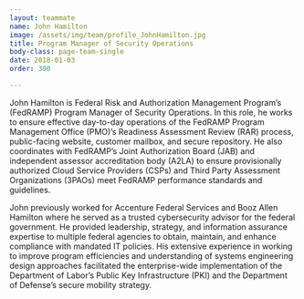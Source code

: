 ```yaml
---
layout: teammate
name: John Hamilton
image: /assets/img/team/profile_JohnHamilton.jpg
title: Program Manager of Security Operations
body-class: page-team-single
date: 2018-01-03
order: 300

---
```


John Hamilton is Federal Risk and Authorization Management Program’s (FedRAMP) Program Manager of Security Operations. In this role, he works to ensure effective day-to-day operations of the FedRAMP Program Management Office (PMO)’s Readiness Assessment Review (RAR) process, public-facing website, customer mailbox, and secure repository. He also coordinates with FedRAMP’s Joint Authorization Board (JAB) and independent assessor accreditation body (A2LA) to ensure provisionally authorized Cloud Service Providers (CSPs) and Third Party Assessment Organizations (3PAOs) meet FedRAMP performance standards and guidelines.

John previously worked for Accenture Federal Services and Booz Allen Hamilton where he served as a trusted cybersecurity advisor for the federal government. He provided leadership, strategy, and information assurance expertise to multiple federal agencies to obtain, maintain, and enhance compliance with mandated IT policies. His extensive experience in working to improve program efficiencies and understanding of systems engineering design approaches facilitated the enterprise-wide implementation of the Department of Labor’s Public Key Infrastructure (PKI) and the Department of Defense’s secure mobility strategy.
